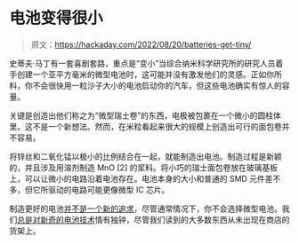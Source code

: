 # 电池变得很小

> 原文：<https://hackaday.com/2022/08/20/batteries-get-tiny/>

史蒂夫·马丁有一套喜剧套路，重点是“变小”当综合纳米科学研究所的研究人员着手创建一个亚平方毫米的微型电池时，这可能并没有激发他们的灵感。正如你所料，你不会很快用一粒沙子大小的电池启动你的汽车，但这些电池确实有惊人的容量。

关键是创造出他们称之为“微型瑞士卷”的东西，电极被包裹在一个微小的圆柱体里。这不是一个新想法。然而，在米粒看起来很大的规模上创造出可行的面包卷并不容易。

将锌丝和二氧化锰以极小的比例结合在一起，就能制造出电池。制造过程是新颖的，并且涉及用溶剂制造 MnO [2] 的浆料。将小巧的瑞士面包卷放在玻璃基板上，可以让微小的电路沿着电池存在。电池本身的大小和普通的 SMD 元件差不多，但它所驱动的电路可能更像微型 IC 芯片。

制造更好的电池[并不是一个新的追求](https://hackaday.com/2021/04/08/electric-vehicle-1900s-style-new-leases-on-old-tech/)，尽管通常情况下，你不会选择微型电池。我们[总是对新奇的电池技术](https://hackaday.com/2021/03/13/battery-of-the-future-now-buildable-yourself/)情有独钟，尽管我们读到的大多数东西从未出现在商店的货架上。
